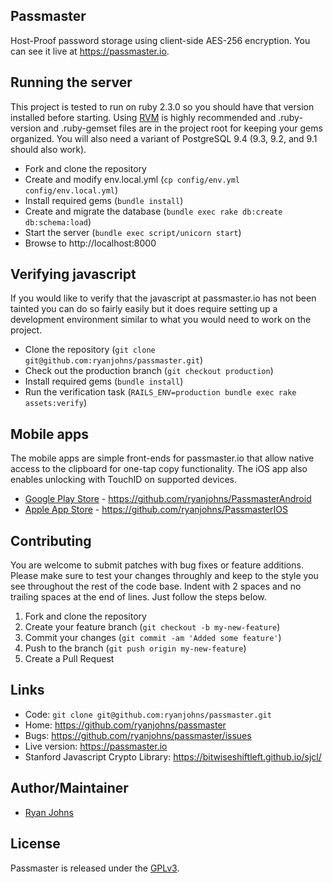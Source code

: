 ## Passmaster

Host-Proof password storage using client-side AES-256 encryption. You can see
it live at <https://passmaster.io>.

## Running the server

This project is tested to run on ruby 2.3.0 so you should have that version
installed before starting. Using [RVM](https://rvm.io/) is highly recommended and .ruby-version
and .ruby-gemset files are in the project root for keeping your gems organized.
You will also need a variant of PostgreSQL 9.4 (9.3, 9.2, and 9.1 should also work).

 * Fork and clone the repository
 * Create and modify env.local.yml (`cp config/env.yml config/env.local.yml`)
 * Install required gems (`bundle install`)
 * Create and migrate the database (`bundle exec rake db:create db:schema:load`)
 * Start the server (`bundle exec script/unicorn start`)
 * Browse to http://localhost:8000

## Verifying javascript

If you would like to verify that the javascript at passmaster.io has not been
tainted you can do so fairly easily but it does require setting up a development
environment similar to what you would need to work on the project.

 * Clone the repository (`git clone git@github.com:ryanjohns/passmaster.git`)
 * Check out the production branch (`git checkout production`)
 * Install required gems (`bundle install`)
 * Run the verification task (`RAILS_ENV=production bundle exec rake assets:verify`)

## Mobile apps

The mobile apps are simple front-ends for passmaster.io that allow native
access to the clipboard for one-tap copy functionality. The iOS app also
enables unlocking with TouchID on supported devices.

 * [Google Play Store](https://play.google.com/store/apps/details?id=io.passmaster.Passmaster) - <https://github.com/ryanjohns/PassmasterAndroid>
 * [Apple App Store](https://itunes.apple.com/us/app/passmaster/id615271561?mt=8) - <https://github.com/ryanjohns/PassmasterIOS>

## Contributing

You are welcome to submit patches with bug fixes or feature additions. Please
make sure to test your changes throughly and keep to the style you see throughout
the rest of the code base. Indent with 2 spaces and no trailing spaces at the end
of lines. Just follow the steps below.

1. Fork and clone the repository
2. Create your feature branch (`git checkout -b my-new-feature`)
3. Commit your changes (`git commit -am 'Added some feature'`)
4. Push to the branch (`git push origin my-new-feature`)
5. Create a Pull Request

## Links

* Code: `git clone git@github.com:ryanjohns/passmaster.git`
* Home: <https://github.com/ryanjohns/passmaster>
* Bugs: <https://github.com/ryanjohns/passmaster/issues>
* Live version: <https://passmaster.io>
* Stanford Javascript Crypto Library: <https://bitwiseshiftleft.github.io/sjcl/>

## Author/Maintainer

 * [Ryan Johns](https://github.com/ryanjohns)

## License

Passmaster is released under the [GPLv3](https://www.gnu.org/licenses/).

